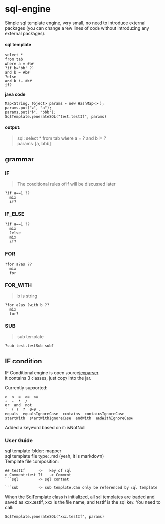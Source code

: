 # sql-engine
Simple sql template engine, very small, no need to introduce external packages (you can change a few lines of code without introducing any external packages).

#### sql template
```
select *
from tab
where a = #a#
?if b='bb' ??
and b = #b#
?else
and b != #b#
if?
```
**java code**
```
Map<String, Object> params = new HashMap<>();
params.put("a", "a");
params.put("b", "bbb");
SqlTemplate.generateSQL("test.testIf", params)
```
#### output:
> sql:  select * from tab where a = ? and b != ?   
params:  [a, bbb]


## grammar
### IF
> The conditional rules of if will be discussed later
```
?if a==1 ??
  mix
  if?
```
### IF_ELSE
```
?if a==1 ??
  mix
  ?else
  mix
  if?
```
### FOR
```
?for a?as ??
  mix
  for
```
### FOR_WITH
> b is string
```
?for a?as ?with b ??
  mix
  for?
```
### SUB
> sub template
```
?sub test.testSub sub?
```
## IF condition
IF Conditional engine is open source[jexparser](https://gitee.com/drinkjava2/jexparser)   
it contains 3 classes, just copy into the jar.

Currently supported:
```
>  <  =  >=  <=  
+  -  *  /  
or  and  not  
'  ( )  ?  0~9 . 
equals  equalsIgnoreCase  contains  containsIgnoreCase  
startWith  startWithIgnoreCase  endWith  endWithIgnoreCase
```
Added a keyword based on it: isNotNull

### User Guide
sql template folder: mapper   
sql template file type: .md  (yeah, it is markdown)   
Template file composition:
```
## testIf      ->   key of sql
> Comment:test If   -> Comment
```sql         -> sql content

```sub         -> sub template,Can only be referenced by sql template

```
When the SqlTemplate class is initialized, all sql templates are loaded and saved as xxx.testIf, xxx is the file name, and testIf is the sql key.
You need to call:
```
SqlTemplate.generateSQL("xxx.testIf", params)
```



